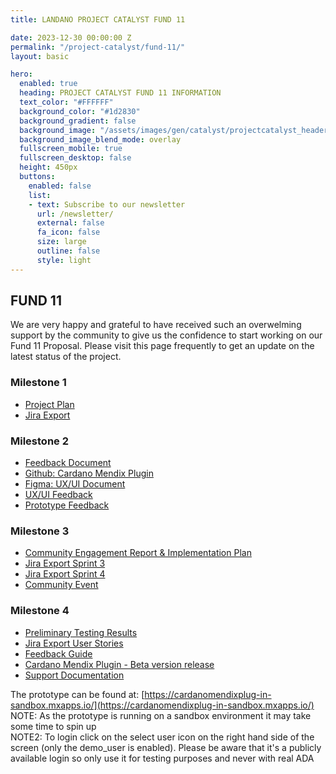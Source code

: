 ```yaml
---
title: LANDANO PROJECT CATALYST FUND 11

date: 2023-12-30 00:00:00 Z
permalink: "/project-catalyst/fund-11/"
layout: basic

hero:
  enabled: true
  heading: PROJECT CATALYST FUND 11 INFORMATION
  text_color: "#FFFFFF"
  background_color: "#1d2830"
  background_gradient: false
  background_image: "/assets/images/gen/catalyst/projectcatalyst_header.png"
  background_image_blend_mode: overlay
  fullscreen_mobile: true
  fullscreen_desktop: false
  height: 450px
  buttons:
    enabled: false
    list:
    - text: Subscribe to our newsletter
      url: /newsletter/
      external: false
      fa_icon: false
      size: large
      outline: false
      style: light
---
```


## FUND 11

We are very happy and grateful to have received such an overwelming support by the community to give us the confidence to start working on our Fund 11 Proposal. Please visit this page frequently to get an update on the latest status of the project.

### Milestone 1
* [Project Plan](/assets/downloads/2024/04/landano-fund-11-project-plan.pdf)
* [Jira Export](/assets/downloads/2024/05/20240513%20Cardano%20Mendix%20Plug-in%20Jira%20Export.pdf)


### Milestone 2
* [Feedback Document](/assets/downloads/2024/08/240827-Milestone-2-Feedback.pdf)
* [Github: Cardano Mendix Plugin](https://github.com/landano/cardano-mx-plugin)
* [Figma: UX/UI Document](https://www.figma.com/design/PorVRzst44LFr2f7UBAHv0/Cardano-Mendix-Plug-in?node-id=0-1&t=W1dKg07ZuCpiLhlv-1)
* [UX/UI Feedback](/assets/downloads/2024/08/Cardano-Mendix-Plug-in.xlsx)
* [Prototype Feedback](/assets/downloads/2024/08/FeedbackOverview.csv)

### Milestone 3
* [Community Engagement Report & Implementation Plan](/assets/downloads/2025/01/Community-Engagement-Report-Implementation-Plan.pdf)
* [Jira Export Sprint 3](/assets/downloads/2025/01/Jira-Export-Sprint-3.xlsx)
* [Jira Export Sprint 4](/assets/downloads/2025/01/Jira-Export-Sprint-4.xlsx)
* [Community Event](https://youtu.be/p0Wsp-OVuho)

### Milestone 4
* [Preliminary Testing Results](/assets/downloads/2025/03/Preliminary-Testing-Documentation.pdf)
* [Jira Export User Stories](/assets/downloads/2025/03/Jira-Export-Sprint4-Milestone4.pdf)
* [Feedback Guide](/assets/downloads/2025/03/Feedback-Collection-Methods.pdf)
* [Cardano Mendix Plugin - Beta version release](https://github.com/landano/cardano-mx-plugin/releases/tag/20250324-Milestone4)
* [Support Documentation](/assets/downloads/2025/03/Support-Documentation.pdf)



The prototype can be found at: [https://cardanomendixplug-in-sandbox.mxapps.io/](https://cardanomendixplug-in-sandbox.mxapps.io/)  
NOTE: As the prototype is running on a sandbox environment it may take some time to spin up  
NOTE2: To login click on the select user icon on the right hand side of the screen (only the demo_user is enabled). Please be aware that it's a publicly available login so only use it for testing purposes and never with real ADA